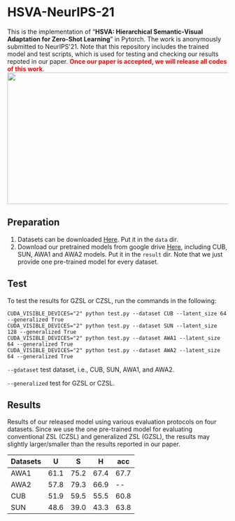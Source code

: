 # HSVA-NeurIPS-21
This is the implementation of “**HSVA: Hierarchical Semantic-Visual Adaptation for Zero-Shot Learning**” in Pytorch. The work is anonymously submitted to NeurIPS'21.
Note that this repository includes the trained model and test scripts, which is used for testing and checking our results repoted in our paper. <b style='color:red'>Once our paper is accepted, we will release all codes of this work</b>.<br/>
<img src="https://github.com/anonymou-ssubmition/HSVA-NeurIPS-21/blob/main/figs/pipeline.jpg" width="800" height="300" alt=""/><br/>

## Preparation
1. Datasets can be downloaded [Here](https://datasets.d2.mpi-inf.mpg.de/xian/xlsa17.zip).  Put it in the `data` dir.
2. Download our pretrained models from google drive [Here](https://drive.google.com/drive/folders/1h_hX114jLEa2ah5k1_Yp1nPoclinuRCw?usp=sharing), including CUB, SUN, AWA1 and AWA2 models. Put it in the `result` dir. Note that we just provide one pre-trained model for every dataset.

## Test
To test the results for GZSL or CZSL, run the commands in the following:
```
CUDA_VISIBLE_DEVICES="2" python test.py --dataset CUB --latent_size 64 --generalized True
CUDA_VISIBLE_DEVICES="2" python test.py --dataset SUN --latent_size 128 --generalized True
CUDA_VISIBLE_DEVICES="2" python test.py --dataset AWA1 --latent_size 64 --generalized True
CUDA_VISIBLE_DEVICES="2" python test.py --dataset AWA2 --latent_size 64 --generalized True
```
`--gdataset` test dataset, i.e., CUB, SUN, AWA1, and AWA2.

`--generalized` test for GZSL or CZSL.
 
## Results
Results of our released model using various evaluation protocols on four datasets. Since we use the one pre-trained model for evaluating conventional ZSL (CZSL) and generalized ZSL (GZSL), the results may slightly larger/smaller than the results reported in our paper.

|Datasets | U | S| H| acc |
| ----- | ----- | ----- | ----- | ----- |
| AWA1 | 61.1 |	75.2 |	67.4 | 67.7 |
| AWA2 | 57.8	| 79.3	| 66.9 |  --  |
| CUB  | 51.9	| 59.5 |	55.5 | 60.8 |
| SUN  | 48.6	| 39.0	| 43.3 | 63.8 |

